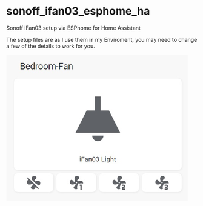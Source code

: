 # sonoff_ifan03_esphome_ha
Sonoff iFan03 setup via ESPhome for Home Assistant

The setup files are as I use them in my Enviroment, you may need to change a few of the details to work for you.

![Home Assistant Lovelace Dashboard buttons](iFan03_DashBoard.jpg)

